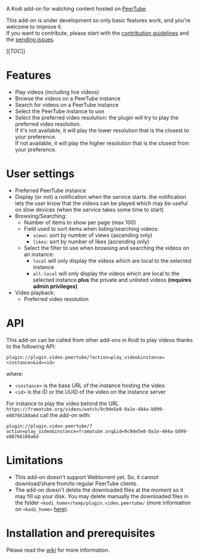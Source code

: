 A Kodi add-on for watching content hosted on [PeerTube](http://joinpeertube.org/).

This add-on is under development so only basic features work, and you're
welcome to improve it.  
If you want to contribute, please start with the
[contribution guidelines](contributing.md) and the
[pending issues](https://framagit.org/StCyr/plugin.video.peertube/-/issues).

[[_TOC_]]

# Features

* Play videos (including live videos)
* Browse the videos on a PeerTube instance 
* Search for videos on a PeerTube instance
* Select the PeerTube instance to use
* Select the preferred video resolution: the plugin will try to play the
  preferred video resolution.  
  If it's not available, it will play the lower resolution that is the closest
  to your preference.  
  If not available, it will play the higher resolution that is the closest from
  your preference.

# User settings

* Preferred PeerTube instance
* Display (or not) a notification when the service starts: the notification
  lets the user know that the videos can be played which may be useful on slow
  devices (when the service takes some time to start)
* Browsing/Searching:
  * Number of items to show per page (max 100)
  * Field used to sort items when listing/searching videos:
    * `views`: sort by number of views (ascending only)
    * `likes`: sort by number of likes (ascending only)
  * Select the filter to use when browsing and searching the videos on an instance:
    * `local` will only display the videos which are local to the selected
      instance
    * `all-local` will only display the videos which are local to the selected
      instance **plus** the private and unlisted videos
      **(requires admin privileges)**
* Video playback:
  * Preferred video resolution

# API

This add-on can be called from other add-ons in Kodi to play videos thanks to
the following API:

`plugin://plugin.video.peertube/?action=play_video&instance=<instance>&id=<id>`

where:
* `<instance>` is the base URL of the instance hosting the video
* `<id>` is the ID or the UUID of the video on the instance server

For instance to play the video behind the URL
`https://framatube.org/videos/watch/9c9de5e8-0a1e-484a-b099-e80766180a6d` call
the add-on with:

`plugin://plugin.video.peertube/?action=play_video&instance=framatube.org&id=9c9de5e8-0a1e-484a-b099-e80766180a6d`

# Limitations

* This add-on doesn't support Webtorrent yet. So, it cannot download/share
  from/to regular PeerTube clients.
* The add-on doesn't delete the downloaded files at the moment so it may fill
  up your disk. You may delete manually the downloaded files in the folder
  `<kodi_home>/temp/plugin.video.peertube/` (more information on `<kodi_home>`
  [here](https://kodi.wiki/view/Kodi_data_folder#Location)).

# Installation and prerequisites

Please read the
[wiki](https://framagit.org/StCyr/plugin.video.peertube/-/wikis/home)
for more information.
